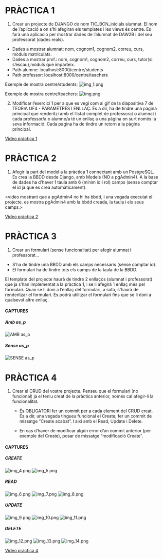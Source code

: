 # PRÀCTICA 1

1. Crear un projecte de DJANGO de nom TIC_BCN_inicials alumnat. El nom de l’aplicació a on s’hi afegiran els templates i les views és centre. Es farà una aplicació per mostrar dades de l’alumnat de DAW2B i del seu professorat (dades reals).


- Dades a mostrar alumnat: nom, cognom1, cognom2, correu, curs, mòduls matriculats.
- Dades a mostrar prof.: nom, cognom1, cognom2, correu, curs, tutor(si s’escau),mòduls que imparteix.
- Path alumne: localhost:8000/centre/students
- Path professor: localhost:8000/centre/teachers

Exemple de mostra centre/students:
![img_1.png](img_1.png)

Exemple de mostra centre/teachers:
![img.png](img.png)

2. Modificar l’exercici 1 per a que es vegi com al gif de la diapositiva 7 de TEORIA UF4 - PARÀMETRES I ENLLAÇ. És a dir, ha de tindre una pàgina principal que renderitzi amb el llistat complet de professorat o alumnat i cada professor/a o alumne/a té un enllaç a una pàgina on surt només la seva informació. Cada pàgina ha de tindre un retorn a la pàgina principal.

[Video pràctica 1](https://drive.google.com/file/d/18ZQu0F2-QNDcqpU3wWGG-XTVdXRpjFGz/view?usp=sharing)

# PRÀCTICA 2

1.
    Afegir la part del model a la pràctica 1 connectant amb un PostgreSQL. Es crea la BBDD desde Django, amb Models (NO a pgAdmin4).
        A la base de dades ha d’haver 1 taula amb 6 (mínim id i rol) camps (sense comptar el id ja que es crea automàticament).

<video mostrant que a pgAdmin4 no hi ha bbdd, i una vegada executat el projecte, es mostra pgAdmin4 amb la bbdd creada, la taula i els seus camps.>

[Video pràctica 2](https://drive.google.com/file/d/1FEGNWsyxQVy6IeDwGSOy5uhwOS9o5QjC/view?usp=sharing)

# PRÀCTICA 3

1.
    Crear un formulari (sense funcionalitat) per afegir alumnat i professorat...
- S’ha de tindre una BBDD amb els camps necessaris (sense comptar id). 
- El formulari ha de tindre tots els camps de la taula de la BBDD.

El template del projecte haurà de tindre 2 enllaços (alumnat i professorat) que ja s’han implementat a la pràctica 1, i se li afegirà 1 enllaç més pel formulari. Quan se li doni a l’enllaç del formulari, a sota, s’haurà de renderitzar el formulari. Es podrà utilitzar el formulari fins que se li doni a qualsevol altre enllaç.

#### CAPTURES
##### Amb as_p
![AMB as_p](img_3.png)
##### Sense as_p
![SENSE as_p](img_2.png)

# PRÀCTICA 4


1. Crear el CRUD del vostre projecte. Penseu que el formulari (no funcional) ja el teniu creat de la pràctica anterior, només cal afegir-li la funcionalitat.

   - És OBLIGATORI fer un commit per a cada element del CRUD creat. És a dir, una vegada tingueu funcional el Create, fer un commit de missatge “Create acabat”. I així amb el Read, Update i Delete.

   - En cas d’haver de modificar algún error d’un commit anterior (per exemple del Create), posar de missatge “modificació Create”.

#### CAPTURES

##### CREATE
![img_4.png](img_4.png)
![img_5.png](img_5.png)
##### READ
![img_6.png](img_6.png)
![img_7.png](img_7.png)
![img_8.png](img_8.png)
##### UPDATE
![img_9.png](img_9.png)
![img_10.png](img_10.png)
![img_11.png](img_11.png)
##### DELETE
![img_12.png](img_12.png)
![img_13.png](img_13.png)
![img_14.png](img_14.png)


[Video pràctica 4](https://drive.google.com/file/d/1CSPRwXn50YNHzARjolWsPAMXIFHaXiLC/view?usp=sharing)